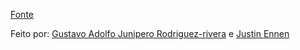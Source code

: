[Fonte](https://www.cs.purdue.edu/homes/grr/SystemsProgrammingBook/)

Feito por:
[Gustavo Adolfo Junipero Rodriguez-rivera](https://www.cs.purdue.edu/people/faculty/grr.html) e [Justin Ennen](https://www.linkedin.com/in/jennen/)